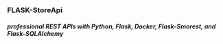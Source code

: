 ### FLASK-StoreApi

##### professional REST APIs with Python, Flask, Docker, Flask-Smorest, and Flask-SQLAlchemy